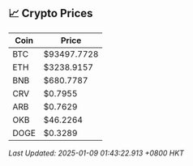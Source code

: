 ## 📈 Crypto Prices

| Coin | Price |
| ---- | ----- |
| BTC | $93497.7728 |
| ETH | $3238.9157 |
| BNB | $680.7787 |
| CRV | $0.7955 |
| ARB | $0.7629 |
| OKB | $46.2264 |
| DOGE | $0.3289 |

_Last Updated: 2025-01-09 01:43:22.913 +0800 HKT_